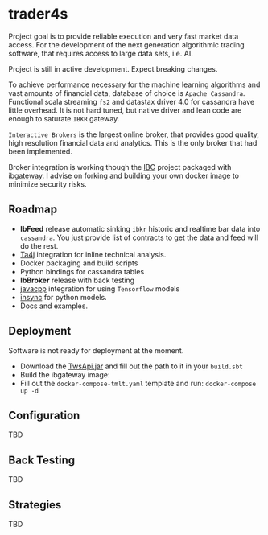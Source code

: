trader4s
====

Project goal is to provide reliable execution and very fast market data access. For the development of the next generation
algorithmic trading software, that requires access to large data sets, i.e. AI.  

Project is still in active development. Expect breaking changes. 

To achieve performance necessary for the machine learning algorithms and vast amounts of financial data,
database of choice is `Apache Cassandra`. Functional scala streaming `fs2` and datastax driver 4.0 for cassandra have 
little overhead. It is not hard tuned, but native driver and lean code are enough to saturate `IBKR` gateway. 

`Interactive Brokers` is the largest online broker, that provides good quality, high resolution financial data and 
analytics. This is the only broker that had been implemented.

Broker integration is working though the [IBC](https://github.com/IbcAlpha/IBC) project packaged with
[ibgateway](https://github.com/okinta/ibgateway). I advise on forking and building your own docker image to minimize 
security risks. 


Roadmap
--

- **IbFeed** release automatic sinking `ibkr` historic and realtime bar data into `cassandra`. You just provide list of 
  contracts to get the data and feed will do the rest.  
- [Ta4j](https://github.com/ta4j/ta4j) integration for inline technical analysis.
- Docker packaging and build scripts
- Python bindings for cassandra tables 
- **IbBroker** release with back testing
- [javacpp](https://github.com/bytedeco/javacpp-presets/) integration for using `Tensorflow` models
- [insync](https://github.com/erdewit/ib_insync) for python models. 
- Docs and examples.
      

Deployment
--

Software is not ready for deployment at the moment. 

- Download the [TwsApi.jar](https://interactivebrokers.github.io/) and fill out the path to it in your `build.sbt`
- Build the ibgateway image:
- Fill out the `docker-compose-tmlt.yaml` template and run:
`docker-compose up -d` 

Configuration
--
TBD

Back Testing
---
TBD

Strategies
---
TBD



